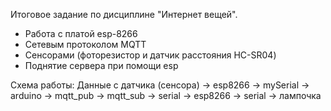 Итоговое задание по дисциплине "Интернет вещей".

+ Работа с платой esp-8266
+ Сетевым протоколом MQTT
+ Сенсорами (фоторезистор и датчик расстояния HC-SR04)
+ Поднятие сервера при помощи esp

Схема работы:
Данные с датчика (сенсора) -> esp8266 -> mySerial -> arduino -> mqtt_pub -> mqtt_sub -> serial -> esp8266 -> serial -> лампочка
